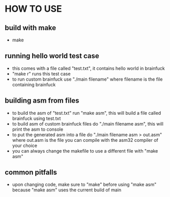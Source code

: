 # HOW TO USE


## build with make
- make


## running hello world test case
- this comes with a file called "test.txt", it contains hello world in brainfuck
- "make r" runs this test case
-  to run custom brainfuck use "./main filename" where filename is the file containing brainfuck


## building asm from files
- to build the asm of "test.txt" run "make asm", this will build a file called brainfuck using test.txt
- to build asm of custom brainfuck files do "./main filename asm", this will print the asm to console
- to put the generated asm into a file do "./main filename asm > out.asm" where out.asm is the file you can compile with the asm32 compiler of your choice 
-  you can always change the makefile to use a different file with "make asm"

## common pitfalls
- upon changing code, make sure to "make" before using "make asm" because "make asm" uses the current build of main